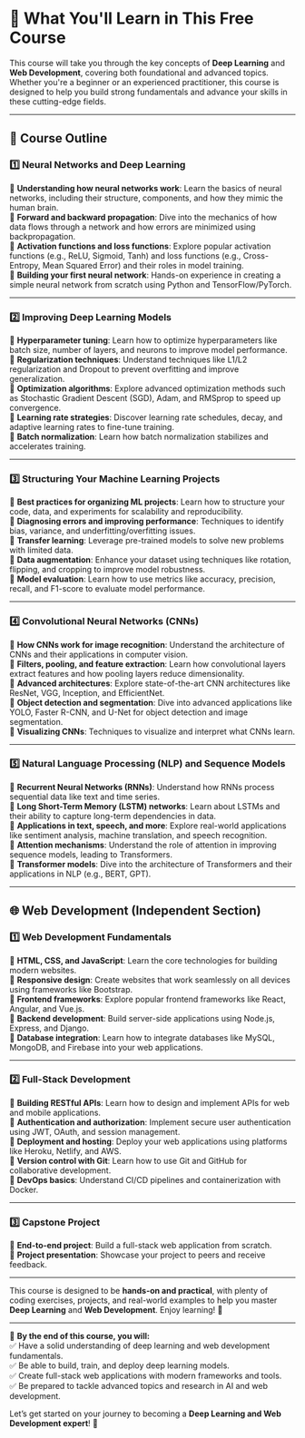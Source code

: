 # 📌 What You'll Learn in This Free Course  

This course will take you through the key concepts of **Deep Learning** and **Web Development**, covering both foundational and advanced topics. Whether you're a beginner or an experienced practitioner, this course is designed to help you build strong fundamentals and advance your skills in these cutting-edge fields.  

---

## 🚀 Course Outline  

### 1️⃣ Neural Networks and Deep Learning  
🔹 **Understanding how neural networks work**: Learn the basics of neural networks, including their structure, components, and how they mimic the human brain.  
🔹 **Forward and backward propagation**: Dive into the mechanics of how data flows through a network and how errors are minimized using backpropagation.  
🔹 **Activation functions and loss functions**: Explore popular activation functions (e.g., ReLU, Sigmoid, Tanh) and loss functions (e.g., Cross-Entropy, Mean Squared Error) and their roles in model training.  
🔹 **Building your first neural network**: Hands-on experience in creating a simple neural network from scratch using Python and TensorFlow/PyTorch.  

---

### 2️⃣ Improving Deep Learning Models  
🔹 **Hyperparameter tuning**: Learn how to optimize hyperparameters like batch size, number of layers, and neurons to improve model performance.  
🔹 **Regularization techniques**: Understand techniques like L1/L2 regularization and Dropout to prevent overfitting and improve generalization.  
🔹 **Optimization algorithms**: Explore advanced optimization methods such as Stochastic Gradient Descent (SGD), Adam, and RMSprop to speed up convergence.  
🔹 **Learning rate strategies**: Discover learning rate schedules, decay, and adaptive learning rates to fine-tune training.  
🔹 **Batch normalization**: Learn how batch normalization stabilizes and accelerates training.  

---

### 3️⃣ Structuring Your Machine Learning Projects  
🔹 **Best practices for organizing ML projects**: Learn how to structure your code, data, and experiments for scalability and reproducibility.  
🔹 **Diagnosing errors and improving performance**: Techniques to identify bias, variance, and underfitting/overfitting issues.  
🔹 **Transfer learning**: Leverage pre-trained models to solve new problems with limited data.  
🔹 **Data augmentation**: Enhance your dataset using techniques like rotation, flipping, and cropping to improve model robustness.  
🔹 **Model evaluation**: Learn how to use metrics like accuracy, precision, recall, and F1-score to evaluate model performance.  

---

### 4️⃣ Convolutional Neural Networks (CNNs)  
🔹 **How CNNs work for image recognition**: Understand the architecture of CNNs and their applications in computer vision.  
🔹 **Filters, pooling, and feature extraction**: Learn how convolutional layers extract features and how pooling layers reduce dimensionality.  
🔹 **Advanced architectures**: Explore state-of-the-art CNN architectures like ResNet, VGG, Inception, and EfficientNet.  
🔹 **Object detection and segmentation**: Dive into advanced applications like YOLO, Faster R-CNN, and U-Net for object detection and image segmentation.  
🔹 **Visualizing CNNs**: Techniques to visualize and interpret what CNNs learn.  

---

### 5️⃣ Natural Language Processing (NLP) and Sequence Models  
🔹 **Recurrent Neural Networks (RNNs)**: Understand how RNNs process sequential data like text and time series.  
🔹 **Long Short-Term Memory (LSTM) networks**: Learn about LSTMs and their ability to capture long-term dependencies in data.  
🔹 **Applications in text, speech, and more**: Explore real-world applications like sentiment analysis, machine translation, and speech recognition.  
🔹 **Attention mechanisms**: Understand the role of attention in improving sequence models, leading to Transformers.  
🔹 **Transformer models**: Dive into the architecture of Transformers and their applications in NLP (e.g., BERT, GPT).  

---

## 🌐 Web Development (Independent Section)  

### 1️⃣ Web Development Fundamentals  
🔹 **HTML, CSS, and JavaScript**: Learn the core technologies for building modern websites.  
🔹 **Responsive design**: Create websites that work seamlessly on all devices using frameworks like Bootstrap.  
🔹 **Frontend frameworks**: Explore popular frontend frameworks like React, Angular, and Vue.js.  
🔹 **Backend development**: Build server-side applications using Node.js, Express, and Django.  
🔹 **Database integration**: Learn how to integrate databases like MySQL, MongoDB, and Firebase into your web applications.  

---

### 2️⃣ Full-Stack Development  
🔹 **Building RESTful APIs**: Learn how to design and implement APIs for web and mobile applications.  
🔹 **Authentication and authorization**: Implement secure user authentication using JWT, OAuth, and session management.  
🔹 **Deployment and hosting**: Deploy your web applications using platforms like Heroku, Netlify, and AWS.  
🔹 **Version control with Git**: Learn how to use Git and GitHub for collaborative development.  
🔹 **DevOps basics**: Understand CI/CD pipelines and containerization with Docker.  


---

### 3️⃣ Capstone Project  
🔹 **End-to-end project**: Build a full-stack web application from scratch.  
🔹 **Project presentation**: Showcase your project to peers and receive feedback.  

---

This course is designed to be **hands-on and practical**, with plenty of coding exercises, projects, and real-world examples to help you master **Deep Learning** and **Web Development**. Enjoy learning! 🚀  

---

📌 **By the end of this course, you will:**  
✅ Have a solid understanding of deep learning and web development fundamentals.  
✅ Be able to build, train, and deploy deep learning models.  
✅ Create full-stack web applications with modern frameworks and tools.  
✅ Be prepared to tackle advanced topics and research in AI and web development.  

Let’s get started on your journey to becoming a **Deep Learning and Web Development expert**! 🚀
